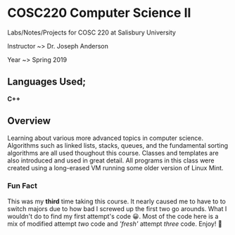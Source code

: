 # COSC220 Computer Science II

Labs/Notes/Projects for COSC 220 at Salisbury University

Instructor ~> Dr. Joseph Anderson

Year ~> Spring 2019

## Languages Used;

**C++**

## Overview

Learning about various more advanced topics in computer science.  Algorithms such as linked lists, stacks, queues, and the fundamental sorting algorithms are all used thoughout this course. Classes and templates are also introduced and used in great detail. All programs in this class were created using a long-erased VM running some older version of Linux Mint.

### Fun Fact

This was my __third__ time taking this course. It nearly caused me to have to to switch majors due to how bad I screwed up the first two go arounds. What I wouldn't do to find my first attempt's code :grinning:. Most of the code here is a mix of modified attempt _two_ code and _'fresh'_ attempt _three_ code. Enjoy! :tada:
